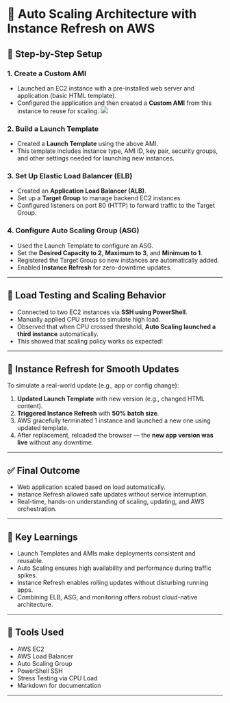 # 🚀 Auto Scaling Architecture with Instance Refresh on AWS

## 🔧 Step-by-Step Setup

### 1. Create a Custom AMI
- Launched an EC2 instance with a pre-installed web server and application (basic HTML template).
- Configured the application and then created a **Custom AMI** from this instance to reuse for scaling.
  ![](./images/img1.png)

### 2. Build a Launch Template
- Created a **Launch Template** using the above AMI.
- This template includes instance type, AMI ID, key pair, security groups, and other settings needed for launching new instances.

### 3. Set Up Elastic Load Balancer (ELB)
- Created an **Application Load Balancer (ALB)**.
- Set up a **Target Group** to manage backend EC2 instances.
- Configured listeners on port 80 (HTTP) to forward traffic to the Target Group.

### 4. Configure Auto Scaling Group (ASG)
- Used the Launch Template to configure an ASG.
- Set the **Desired Capacity to 2**, **Maximum to 3**, and **Minimum to 1**.
- Registered the Target Group so new instances are automatically added.
- Enabled **Instance Refresh** for zero-downtime updates.

---

## 🧪 Load Testing and Scaling Behavior

- Connected to two EC2 instances via **SSH using PowerShell**.
- Manually applied CPU stress to simulate high load.
- Observed that when CPU crossed threshold, **Auto Scaling launched a third instance** automatically.
- This showed that scaling policy works as expected!

---

## 🔁 Instance Refresh for Smooth Updates

To simulate a real-world update (e.g., app or config change):

1. **Updated Launch Template** with new version (e.g., changed HTML content).
2. **Triggered Instance Refresh** with **50% batch size**.
3. AWS gracefully terminated 1 instance and launched a new one using updated template.
4. After replacement, reloaded the browser — the **new app version was live** without any downtime.

---

## ✅ Final Outcome

- Web application scaled based on load automatically.
- Instance Refresh allowed safe updates without service interruption.
- Real-time, hands-on understanding of scaling, updating, and AWS orchestration.

---

## 📌 Key Learnings

- Launch Templates and AMIs make deployments consistent and reusable.
- Auto Scaling ensures high availability and performance during traffic spikes.
- Instance Refresh enables rolling updates without disturbing running apps.
- Combining ELB, ASG, and monitoring offers robust cloud-native architecture.

---

## 🧰 Tools Used

- AWS EC2
- AWS Load Balancer
- Auto Scaling Group
- PowerShell SSH
- Stress Testing via CPU Load
- Markdown for documentation

---
